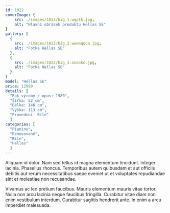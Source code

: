 ```yaml
---
id: 1022
coverImage: {
    src: ./images/1022/big_1.wqptk.jpg,
    alt: "Hlavní obrázek produktu Hellas SE"
}
gallery: [
  {
    src: ./images/1022/big_2.wwwaqqqa.jpg,
    alt: "Fotka Hellas SE"
  },
  {
    src: ./images/1022/big_3.ooooko.jpg,
    alt: "Fotka Hellas SE"
  }
]
model: "Hellas SE"
price: 12990
details: [
  "Rok výroby / opus: 1980",
  "Šířka: 52 cm",
  "Délka: 146 cm",
  "Výška: 113 cm",
  "Provedení: Bílé"
  ]
categories: [
  "Pianino",
  "Renovované",
  "Bílé",
  "Hellas"
  ]
---
```


Aliquam id dolor. Nam sed tellus id magna elementum tincidunt. Integer lacinia. Phasellus rhoncus. Temporibus autem quibusdam et aut officiis debitis aut rerum necessitatibus saepe eveniet ut et voluptates repudiandae sint et molestiae non recusandae.

Vivamus ac leo pretium faucibus. Mauris elementum mauris vitae tortor. Nulla non arcu lacinia neque faucibus fringilla. Curabitur vitae diam non enim vestibulum interdum. Curabitur sagittis hendrerit ante. In enim a arcu imperdiet malesuada.